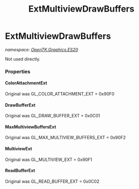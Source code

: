 ﻿---
title: ExtMultiviewDrawBuffers
---

# ExtMultiviewDrawBuffers
_namespace: [OpenTK.Graphics.ES20](N-OpenTK.Graphics.ES20.html)_

Not used directly.



### Properties

#### ColorAttachmentExt
Original was GL_COLOR_ATTACHMENT_EXT = 0x90F0
#### DrawBufferExt
Original was GL_DRAW_BUFFER_EXT = 0x0C01
#### MaxMultiviewBuffersExt
Original was GL_MAX_MULTIVIEW_BUFFERS_EXT = 0x90F2
#### MultiviewExt
Original was GL_MULTIVIEW_EXT = 0x90F1
#### ReadBufferExt
Original was GL_READ_BUFFER_EXT = 0x0C02


